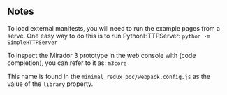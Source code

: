 ## Notes
To load external manifests, you will need to run the example pages from a serve. One easy way to do this is to run PythonHTTPServer:
`python -m SimpleHTTPServer`

To inspect the Mirador 3 prototype in the web console with (code completion), you can refer to it as:
`m3core`

This name is found in the `minimal_redux_poc/webpack.config.js` as the value of the `library` property.
